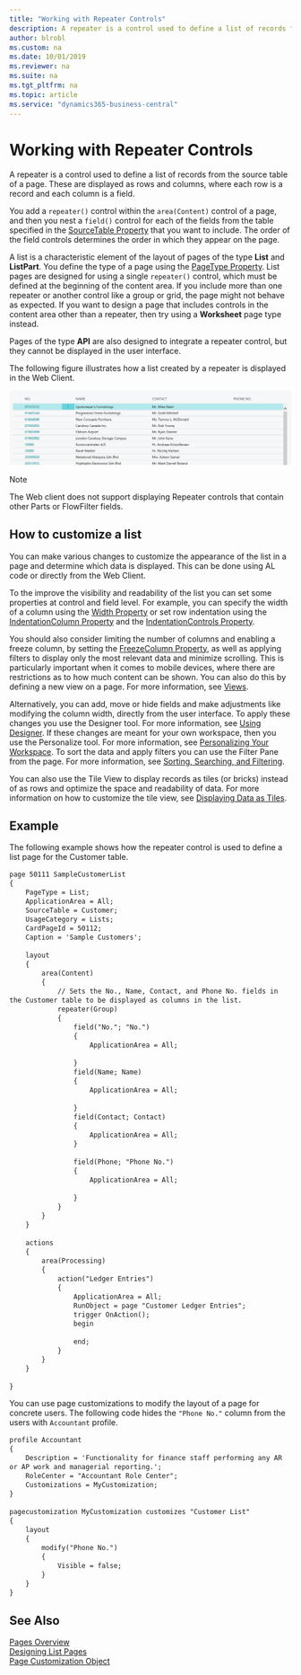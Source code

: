 ```yaml
---
title: "Working with Repeater Controls"
description: A repeater is a control used to define a list of records from the source table of a page.
author: blrobl
ms.custom: na
ms.date: 10/01/2019
ms.reviewer: na
ms.suite: na
ms.tgt_pltfrm: na
ms.topic: article
ms.service: "dynamics365-business-central"
---
```



# Working with Repeater Controls

A repeater is a control used to define a list of records from the source table of a page. These are displayed as rows and columns, where each row is a record and each column is a field. 

You add a `repeater()` control within the `area(Content)` control of a page, and then you nest a `field()` control for each of the fields from the table specified in the [SourceTable Property](properties/devenv-sourcetable-property.md) that you want to include. The order of the field controls determines the order in which they appear on the page.

A list is a characteristic element of the layout of pages of the type **List** and **ListPart**. You define the type of a page using the [PageType Property](properties/devenv-pagetype-property.md). List pages are designed for using a single `repeater()` control, which must be defined at the beginning of the content area. If you include more than one repeater or another control like a group or grid, the page might not behave as expected. If you want to design a page that includes controls in the content area other than a repeater, then try using a **Worksheet** page type instead.

Pages of the type **API** are also designed to integrate a repeater control, but they cannot be displayed in the user interface.

The following figure illustrates how a list created by a repeater is displayed in the Web Client.

![List part overview](media/sample-list-part.png "List part overview")

> [!NOTE]
> The Web client does not support displaying Repeater controls that contain other Parts or FlowFilter fields.

## How to customize a list

You can make various changes to customize the appearance of the list in a page and determine which data is displayed. This can be done using AL code or directly from the Web Client.

To the improve the visibility and readability of the list you can set some properties at control and field level. For example, you can specify the width of a column using the [Width Property](properties/devenv-width-property.md) or set row indentation using the [IndentationColumn Property](properties/devenv-IndentationColumn-property.md) and the [IndentationControls Property](properties/devenv-IndentationControls-property.md).

You should also consider limiting the number of columns and enabling a freeze column, by setting the [FreezeColumn Property](properties/devenv-freezecolumn-property.md), as well as applying filters to display only the most relevant data and minimize scrolling. This is particularly important when it comes to mobile devices, where there are restrictions as to how much content can be shown. You can also do this by defining a new view on a page. For more information, see [Views](devenv-views.md).

Alternatively, you can add, move or hide fields and make adjustments like modifying the column width, directly from the user interface. To apply these changes you use the Designer tool. For more information, see [Using Designer](devenv-inclient-designer.md). If these changes are meant for your own workspace, then you use the Personalize tool. For more information, see [Personalizing Your Workspace](https://docs.microsoft.com/dynamics365/business-central/ui-personalization-user). To sort the data and apply filters you can use the Filter Pane from the page. For more information, see [Sorting, Searching, and Filtering](https://docs.microsoft.com/dynamics365/business-central/ui-enter-criteria-filters).

You can also use the Tile View to display records as tiles (or bricks) instead of as rows and optimize the space and readability of data. For more information on how to customize the tile view, see [Displaying Data as Tiles](devenv-lists-as-tiles.md).


## Example

The following example shows how the repeater control is used to define a list page for the Customer table.

```
page 50111 SampleCustomerList
{
    PageType = List;
    ApplicationArea = All;
    SourceTable = Customer;
    UsageCategory = Lists;
    CardPageId = 50112;
    Caption = 'Sample Customers';

    layout
    {
        area(Content)
        {
            // Sets the No., Name, Contact, and Phone No. fields in the Customer table to be displayed as columns in the list. 
            repeater(Group)
            {
                field("No."; "No.")
                {
                    ApplicationArea = All;

                }
                field(Name; Name)
                {
                    ApplicationArea = All;

                }
                field(Contact; Contact)
                {
                    ApplicationArea = All;
                }

                field(Phone; "Phone No.")
                {
                    ApplicationArea = All;

                }
            }
        }
    }

    actions
    {
        area(Processing)
        {
            action("Ledger Entries")
            {
                ApplicationArea = All;
                RunObject = page "Customer Ledger Entries";
                trigger OnAction();
                begin

                end;
            }
        }
    }

}
```

You can use page customizations to modify the layout of a page for concrete users. The following code hides the `"Phone No."` column from the users with `Accountant` profile.

```
profile Accountant
{
    Description = 'Functionality for finance staff performing any AR or AP work and managerial reporting.';
    RoleCenter = "Accountant Role Center";
    Customizations = MyCustomization;
}

pagecustomization MyCustomization customizes "Customer List"
{
    layout
    {
        modify("Phone No.")
        {
            Visible = false;
        }
    }
}

```

## See Also
[Pages Overview](devenv-pages-overview.md)  
[Designing List Pages](devenv-designing-list-pages.md)  
[Page Customization Object](devenv-page-customization-object.md)